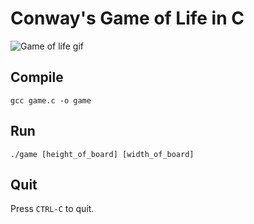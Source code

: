 # Conway's Game of Life in C

![Game of life gif](./gol.gif)

## Compile

`gcc game.c -o game`

## Run

`./game [height_of_board] [width_of_board]`

## Quit

Press `CTRL-C` to quit.

